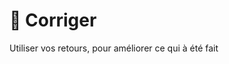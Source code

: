 # 🔧 Corriger 

  <div v-click class="py-2">Utiliser vos retours, pour améliorer ce qui à été fait</div>
 